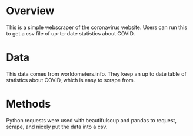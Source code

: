 # Overview
This is a simple webscraper of the coronavirus website. Users can run this to get a csv file of up-to-date statistics about COVID.

# Data
This data comes from worldometers.info. They keep an up to date table of statistics about COVID, which is easy to scrape from.

# Methods
Python requests were used with beautifulsoup and pandas to request, scrape, and nicely put the data into a csv.
